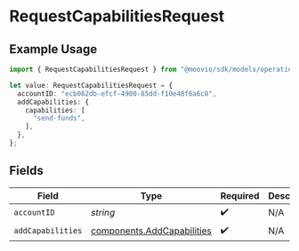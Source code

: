 # RequestCapabilitiesRequest

## Example Usage

```typescript
import { RequestCapabilitiesRequest } from "@moovio/sdk/models/operations";

let value: RequestCapabilitiesRequest = {
  accountID: "ecb062db-efcf-4900-85dd-f10e48f6a6c8",
  addCapabilities: {
    capabilities: [
      "send-funds",
    ],
  },
};
```

## Fields

| Field                                                                    | Type                                                                     | Required                                                                 | Description                                                              |
| ------------------------------------------------------------------------ | ------------------------------------------------------------------------ | ------------------------------------------------------------------------ | ------------------------------------------------------------------------ |
| `accountID`                                                              | *string*                                                                 | :heavy_check_mark:                                                       | N/A                                                                      |
| `addCapabilities`                                                        | [components.AddCapabilities](../../models/components/addcapabilities.md) | :heavy_check_mark:                                                       | N/A                                                                      |